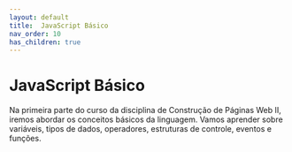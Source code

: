 ```yaml
---
layout: default
title:  JavaScript Básico
nav_order: 10
has_children: true
---
```


# JavaScript Básico

Na primeira parte do curso da disciplina de Construção de Páginas Web II, iremos
abordar os conceitos básicos da linguagem. Vamos aprender sobre variáveis, tipos
de dados, operadores, estruturas de controle, eventos e funções.

